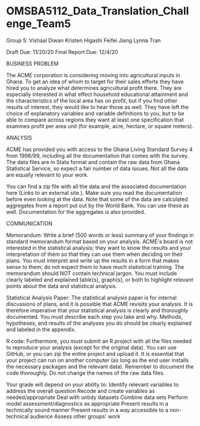 # OMSBA5112_Data_Translation_Challenge_Team5

Group 5:
  Vishaal Diwan
  Kristen Higashi
  Feifei Jiang
  Lynna Tran

Draft Due: 11/20/20
Final Report Due: 12/4/20



BUSINESS PROBLEM


  The ACME corporation is considering moving into agricultural inputs in Ghana. To get an idea of whom to target for their sales efforts they have hired you to analyze
  what determines agricultural profit there. They are especially interested in what effect household educational attainment and the characteristics of the local area
  has on profit, but if you find other results of interest, they would like to hear those as well. They have left the choice of explanatory variables and variable
  definitions to you, but to be able to compare across regions they want at least one specification that examines profit per area unit (for example, acre, hectare, or
  square meters). 



ANALYSIS

  ACME has provided you with access to the Ghana Living Standard Survey 4 from 1998/99, including all the documentation that comes with the survey. The data files are 
  in Stata format and contain the raw data from Ghana Statistical Service, so expect a fair number of data issues. Not all the data are equally relevant to your work.

  You can find a zip file with all the data and the associated documentation here (Links to an external site.). Make sure you read the documentation before even 
  looking at the data. Note that some of the data are calculated aggregates from a report put out by the World Bank. You can use these as well. Documentation for the 
  aggregates is also provided. 



COMMUNICATION

Memorandum:
  Write a brief (500 words or less) summary of your findings in standard memorandum format based on your analysis. ACME's board is not interested in the statistical
  analysis; they want to know the results and your interpretation of them so that they can use them when deciding on their plans. You must interpret and write up the
  results in a form that makes sense to them; do not expect them to have much statistical training. The memorandum should NOT contain technical jargon. You must
  include clearly labeled and explained table(s), graph(s), or both to highlight relevant points about the data and statistical analysis.

Statistical Analysis Paper:
  The statistical analysis paper is for internal discussions of plans, and it is possible that ACME revisits your analysis. It is therefore imperative that your 
  statistical analysis is clearly and thoroughly documented. You must describe each step you take and why. Methods, hypotheses, and results of the analyses you do should
  be clearly explained and labeled in the appendix.


R code:
  Furthermore, you must submit an R project with all the files needed to reproduce your analysis (except for the original data). You can use GitHub, or you can zip the
  entire project and upload it. It is essential that your project can run on another computer (as long as the end user installs the necessary packages and the relevant
  data). Remember to document the code thoroughly. Do not change the names of the raw data files. 
  
  
  
  
  
Your grade will depend on your ability to:
    Identify relevant variables to address the overall question
    Recode and create variables as needed/appropriate
    Deal with untidy datasets
    Combine data sets
    Perform model assessment/diagnostics as appropriate
    Present results in a technically sound manner
    Present results in a way accessible to a non-technical audience
    Assess other groups' work
